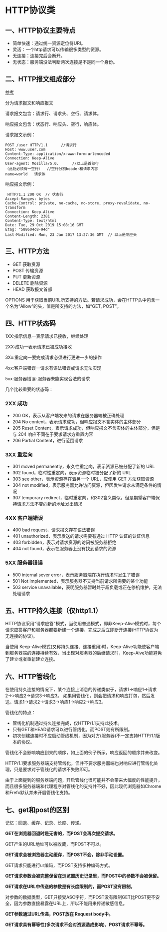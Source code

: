 # HTTP协议类
## 一、HTTP协议主要特点
* 简单快速：通过统一资源定位符URI。
* 灵活：一个http请求可以传输很多类型的资源。
* 无连接：连接完后会断开。
* 无状态：服务端没法判断两次连接是不是同一个身份。
## 二、HTTP报文组成部分
[参考](https://www.jianshu.com/p/0015277c6575)

分为请求报文和响应报文

请求报文包含：请求行、请求头、空行、请求体。

响应报文包含：状态行、响应头、空行，响应体。

请求报文示例：
```
POST /user HTTP/1.1      //请求行
Host: www.user.com
Content-Type: application/x-www-form-urlencoded
Connection: Keep-Alive
User-agent: Mozilla/5.0.      //以上是首部行
（此处必须有一空行）  //空行分割header和请求内容 
name=world   请求体
```
响应报文示例：
```
 HTTP/1.1 200 OK  // 状态行
Accept-Ranges: bytes
Cache-Control: private, no-cache, no-store, proxy-revalidate, no-transform
Connection: Keep-Alive
Content-Length: 2381
Content-Type: text/html
Date: Tue, 29 Oct 2019 15:08:16 GMT
Etag: "588604c8-94d"
Last-Modified: Mon, 23 Jan 2017 13:27:36 GMT  // 以上是响应头
```
## 三、HTTP方法
* GET  获取资源
* POST  传输资源
* PUT  更新资源
* DELETE  删除资源
* HEAD  获取报文首部

OPTIONS  用于获取当前URL所支持的方法。若请求成功，会在HTTP头中包含一个名为“Allow”的头，值是所支持的方法，如“GET, POST”。
## 四、HTTP状态码
1XX:指示信息一表示请求已接收，继续处理

2XX:成功一表示请求已被成功接收

3Xx:重定向一要完成请求必须进行更进一步的操作

4xx:客户端错误一请求有语法错误或请求无法实现

5xx:服务器错误-服务器未能实现合法的请求

几个比较重要的状态码：

### 2XX 成功
* 200 OK，表示从客户端发来的请求在服务器端被正确处理
* 204 No content，表示请求成功，但响应报文不含实体的主体部分
* 205 Reset Content，表示请求成功，但响应报文不含实体的主体部分，但是与 204 响应不同在于要求请求方重置内容
* 206 Partial Content，进行范围请求
### 3XX 重定向
* 301 moved permanently，永久性重定向，表示资源已被分配了新的 URL
* 302 found，临时性重定向，表示资源临时被分配了新的 URL
* 303 see other，表示资源存在着另一个 URL，应使用 GET 方法获取资源
* 304 not modified，表示服务器允许访问资源，但因发生请求未满足条件的情况
* 307 temporary redirect，临时重定向，和302含义类似，但是期望客户端保持请求方法不变向新的地址发出请求
### 4XX 客户端错误
* 400 bad request，请求报文存在语法错误
* 401 unauthorized，表示发送的请求需要有通过 HTTP 认证的认证信息
* 403 forbidden，表示对请求资源的访问被服务器拒绝
* 404 not found，表示在服务器上没有找到请求的资源
### 5XX 服务器错误
* 500 internal sever error，表示服务器端在执行请求时发生了错误
* 501 Not Implemented，表示服务器不支持当前请求所需要的某个功能
* 503 service unavailable，表明服务器暂时处于超负载或正在停机维护，无法处理请求
## 五、HTTP持久连接（仅http1.1）
HTTP协议采用“请求应答"模式，当使用普通模式，即非Keep-Alive模式时，每个请求应答客户和服务器都要新建一个连接，完成之后立即断开连接(HTTP协议为无连接的协议)。

当使用 Keep-Alive模式(又称持久连接、连接重用)时，Keep-Alive功能使客户端到服务器端的连接持续有效，当出现对服务器的后继请求时，Keep-Aive功能避免了建立或者重新建立连接。
## 六、HTTP管线化
在使用持久连接的情况下，某个连接上消息的传递类似于，请求1->响应1->请求2→>响应2→请求3->响应3。
如果用管线化，则会把请求和响应打包，然后发送。请求1->请求2->请求3->响应1->响应2->响应3。

管线化的特点：
* 管线化机制通过持久连接完成，仅HTTP/1.1支持此技术。
* 只有GET和HEAD请求可以进行管线化，而POST则有所限制。
* 初次创建连接时不应启动管线机制，因为对方(服务器)不一定支持HTTP/1.1版本的协议。

管线化不会影响响应到来的顺序，如上面的例子所示，响应返回的顺序并未改变。

HTTP/1.1要求服务器端支持管线化，但并不要求服务器端也对响应进行管线化处理，只是要求对于管线化的请求不失败即可。

由于上面提到的服务器端问题，开启管线化很可能并不会带来大幅度的性能提升，而且很多服务器端和代理程序对管线化的支持并不好，因此现代浏览器如Chrome和Frefx默认并未开启管线化支持。
## 七、get和post的区别
记忆：回退、缓存、记录、长度、传递。

**GET在浏览器回退时是无害的，而POST会再次提交请求。** 

GET产生的URL地址可以被收藏，而POST不可以。

**GET请求会被浏览器主动缓存，而POST不会，除非手动设置。**

GET请求只能进行ur编码，而POST支持多种编码方式。

**GET请求参数会被完整保留在浏览器历史记录里，而POST中的参数不会被保留。**

**GET请求在URL中传送的参数是有长度限制的，而POST没有限制。**

对参数的数据类型，GET只接受ASC字符，而POST没有限制GET比POST更不安全，因为参数直接暴露在URL上，所以不能用来传递敏感信息。

**GET参数通过URL传递，POST放在 Request body中。**

**GET请求具有幂等性(多次请求不会对资源造成影响)，POST请求不幂等。**